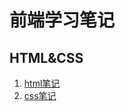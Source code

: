 # 前端学习笔记

## HTML&CSS
1. [html笔记](https://github.com/lifan10/WebNote/blob/master/01-HTML&CSS/html学习笔记（传智博客）.txt)
2. [css笔记](https://github.com/lifan10/WebNote/blob/master/01-HTML&CSS/css学习笔记.txt)
